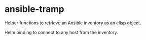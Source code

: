 # ansible-tramp

Helper functions to retrieve an Ansible inventory as an elisp object.

Helm binding to connect to any host from the inventory.
